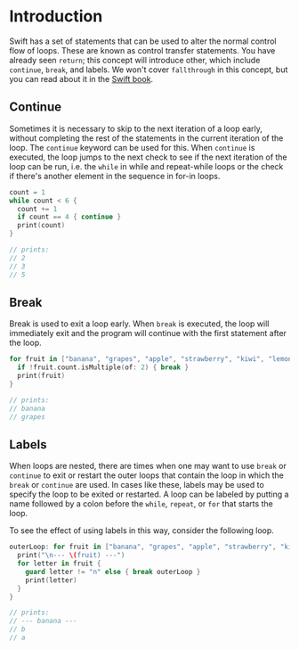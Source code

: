 # Introduction

Swift has a set of statements that can be used to alter the normal control flow of loops.
These are known as control transfer statements.
You have already seen `return`; this concept will introduce other, which include `continue`, `break`, and labels.
We won't cover `fallthrough` in this concept, but you can read about it in the [Swift book][fallthrough].

## Continue

Sometimes it is necessary to skip to the next iteration of a loop early, without completing the rest of the statements in the current iteration of the loop.
The `continue` keyword can be used for this.
When `continue` is executed, the loop jumps to the next check to see if the next iteration of the loop can be run, i.e. the `while` in while and repeat-while loops or the check if there's another element in the sequence in for-in loops.

```swift
count = 1
while count < 6 {
  count += 1
  if count == 4 { continue }
  print(count)
}

// prints:
// 2
// 3
// 5
```

## Break

Break is used to exit a loop early.
When `break` is executed, the loop will immediately exit and the program will continue with the first statement after the loop.

```swift
for fruit in ["banana", "grapes", "apple", "strawberry", "kiwi", "lemon"] {
  if !fruit.count.isMultiple(of: 2) { break }
  print(fruit)
}

// prints:
// banana
// grapes
```

## Labels

When loops are nested, there are times when one may want to use `break` or `continue` to exit or restart the outer loops that contain the loop in which the `break` or `continue` are used.
In cases like these, labels may be used to specify the loop to be exited or restarted.
A loop can be labeled by putting a name followed by a colon before the `while`, `repeat`, or `for` that starts the loop.

To see the effect of using labels in this way, consider the following loop.

```swift
outerLoop: for fruit in ["banana", "grapes", "apple", "strawberry", "kiwi", "lemon"] {
  print("\n--- \(fruit) ---")
  for letter in fruit {
    guard letter != "n" else { break outerLoop }
    print(letter)
  }
}

// prints:
// --- banana ---
// b
// a
```

[control-transfer]: https://docs.swift.org/swift-book/documentation/the-swift-programming-language/controlflow/#Control-Transfer-Statements
[fallthrough]: https://docs.swift.org/swift-book/documentation/the-swift-programming-language/controlflow/#Fallthrough
